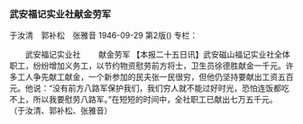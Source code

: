 ### 武安福记实业社献金劳军
于汝清　郭补松　张雅音
1946-09-29
第2版()
专栏：

　　武安福记实业社
　　献金劳军
    【本报二十五日讯】武安磁山福记实业社全体职工，纷纷增加义务工，以节约物资慰劳前方将士，卫生员徐德胜献金一千元。许多工人争先献工献金，一个新参加的民夫张一民很穷，但他仍坚持要献出工资五百元。他说：“没有前方八路军保护我们，我们穷人就不能过好时光，恐怕连饭都吃不上，所以我要慰劳八路军。”在短短的时间中，全社职工已献出七万五千元。
                          （于汝清、郭补松、张雅音）
